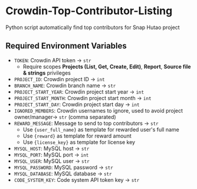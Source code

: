 # Crowdin-Top-Contributor-Listing
 Python script automatically find top contributors for Snap Hutao project

## Required Environment Variables

- `TOKEN`: Crowdin API token -> `str`
  - Require scopes **Projects (List, Get, Create, Edit)**, **Report**, **Source file & strings** privileges
- `PROJECT_ID`: Crowdin project ID -> `int`
- `BRANCH_NAME`: Crowdin branch name -> `str`
- `PROJECT_START_YEAR`: Crowdin project start year -> `int`
- `PROJECT_START_MONTH`: Crowdin project start month -> `int`
- `PROJECT_START_DAY`: Crowdin project start day -> `int`
- `IGNORED_MEMBERS`: Crowdin usernames to ignore, used to avoid project owner/manager-> `str` (comma separated)
- `REWARD_MESSAGE`: Message to send to top contributors -> `str`
  - Use `{user_full_name}` as template for rewarded user's full name
  - Use `{reward}` as template for reward amount
  - Use `{license_key}` as template for license key
- `MYSQL_HOST`: MySQL host -> `str`
- `MYSQL_PORT`: MySQL port -> `int`
- `MYSQL_USER`: MySQL user -> `str`
- `MYSQL_PASSWORD`: MySQL password -> `str`
- `MYSQL_DATABASE`: MySQL database -> `str`
- `CODE_SYSTEM_KEY`: Code system API token key -> `str`